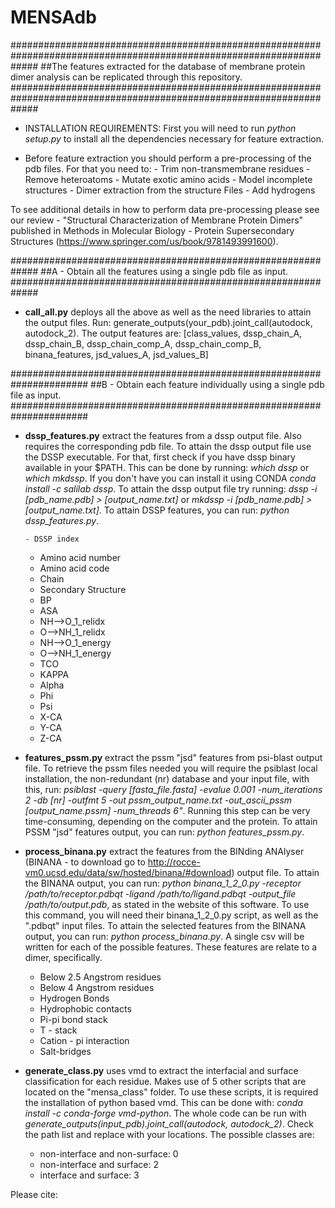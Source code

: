 # MENSAdb

#####################################################################################################################
##The features extracted for the database of membrane protein dimer analysis can be replicated through this repository.
#####################################################################################################################

- INSTALLATION REQUIREMENTS: First you will need to run *python setup.py* to install all the dependencies necessary for feature extraction.

- Before feature extraction you should perform a pre-processing of the pdb files. For that you need to:
		- Trim non-transmembrane residues
		- Remove heteroatoms
		- Mutate exotic amino acids
		- Model incomplete structures
		- Dimer extraction from the structure Files
		- Add hydrogens

To see additional details in how to perform data pre-processing please see our review - "Structural Characterization of Membrane Protein Dimers" published in Methods in Molecular Biology - Protein Supersecondary Structures (https://www.springer.com/us/book/9781493991600).

#############################################################
##A - Obtain all the features using a single pdb file as input.
#############################################################

- **call_all.py** deploys all the above as well as the need libraries to attain the output files. Run: generate_outputs(your_pdb).joint_call(autodock, autodock_2). The output features are: [class_values, dssp_chain_A, dssp_chain_B, dssp_chain_comp_A, dssp_chain_comp_B, binana_features, jsd_values_A, jsd_values_B]

######################################################################
##B - Obtain each feature individually using a single pdb file as input.
######################################################################

- **dssp_features.py** extract the features from a dssp output file. Also requires the corresponding pdb file. To attain the dssp output file use the DSSP executable. For that, first check if you have dssp binary available in your $PATH. This can be done by running: *which dssp* or *which mkdssp*. If you don't have you can install it using CONDA *conda install -c salilab dssp*. To attain the dssp output file try running: *dssp -i [pdb_name.pdb] > [output_name.txt]* or *mkdssp -i [pdb_name.pdb] > [output_name.txt]*. To attain DSSP features, you can run: *python dssp_features.py*.

	  - DSSP index
    - Amino acid number
    - Amino acid code
    - Chain
    - Secondary Structure
    - BP
    - ASA
    - NH-->O_1_relidx
    - O-->NH_1_relidx
    - NH-->O_1_energy
    - O-->NH_1_energy
    - TCO
    - KAPPA
    - Alpha
    - Phi
    - Psi
    - X-CA
    - Y-CA
    - Z-CA

- **features_pssm.py** extract the pssm "jsd" features from psi-blast output file. To retrieve the pssm files needed you will require the psiblast local installation, the non-redundant (nr) database and your input file, with this, run: *psiblast -query [fasta_file.fasta] -evalue 0.001 -num_iterations 2 -db [nr] -outfmt 5 -out pssm_output_name.txt -out_ascii_pssm [output_name.pssm] -num_threads 6"*. Running this step can be very time-consuming, depending on the computer and the protein. To attain PSSM "jsd" features output, you can run: *python features_pssm.py*.

- **process_binana.py** extract the features from the BINding ANAlyser (BINANA - to download go to http://rocce-vm0.ucsd.edu/data/sw/hosted/binana/#download) output file. To attain the BINANA output, you can run: *python binana_1_2_0.py -receptor /path/to/receptor.pdbqt -ligand /path/to/ligand.pdbqt -output_file /path/to/output.pdb*, as stated in the website of this software. To use this command, you will need their binana_1_2_0.py script, as well as the ".pdbqt" input files. To attain the selected features from the BINANA output, you can run: *python process_binana.py*. A single csv will be written for each of the possible features. These features are relate to a dimer, specifically.

	- Below 2.5 Angstrom residues
	- Below 4 Angstrom residues
	- Hydrogen Bonds
	- Hydrophobic contacts
	- Pi-pi bond stack
	- T - stack
	- Cation - pi interaction
	- Salt-bridges

- **generate_class.py** uses vmd to extract the interfacial and surface classification for each residue. Makes use of 5 other scripts that are located on the "mensa_class" folder. To use these scripts, it is required the installation of python based vmd. This can be done with: *conda install -c conda-forge vmd-python*. The whole code can be run with *generate_outputs(input_pdb).joint_call(autodock, autodock_2)*. Check the path list and replace with your locations. The possible classes are:

	- non-interface and non-surface: 0
	- non-interface and surface: 2
	- interface and surface: 3

Please cite:

